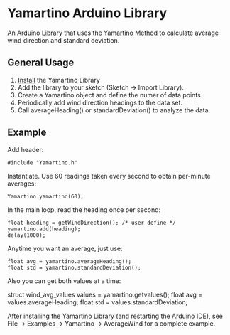 Yamartino Arduino Library
===
An Arduino Library that uses the [Yamartino
Method](http://en.wikipedia.org/wiki/Yamartino_method) to calculate
average wind direction and standard deviation.

General Usage
---
1. [Install](http://arduino.cc/en/Guide/Libraries) the Yamartino Library
2. Add the library to your sketch (Sketch -> Import Library).
3. Create a Yamartino object and define the numer of data points.
4. Periodically add wind direction headings to the data set.
5. Call averageHeading() or standardDeviation() to analyze the data.

Example
---
Add header:

	#include "Yamartino.h"

Instantiate.  Use 60 readings taken every second to obtain per-minute
averages:

	Yamartino yamartino(60);

In the main loop, read the heading once per second:

	float heading = getWindDirection(); /* user-define */
	yamartino.add(heading);
	delay(1000);  

Anytime you want an average, just use:

	float avg = yamartino.averageHeading();
	float std = yamartino.standardDeviation();
	
Also you can get both values at a time:
  
  struct wind_avg_values values = yamartino.getvalues();
  float avg = values.averageHeading; 
  float std = values.standardDeviation;

After installing the Yamartino Library (and restarting the Arduino IDE), see
File -> Examples -> Yamartino -> AverageWind for a complete example.
